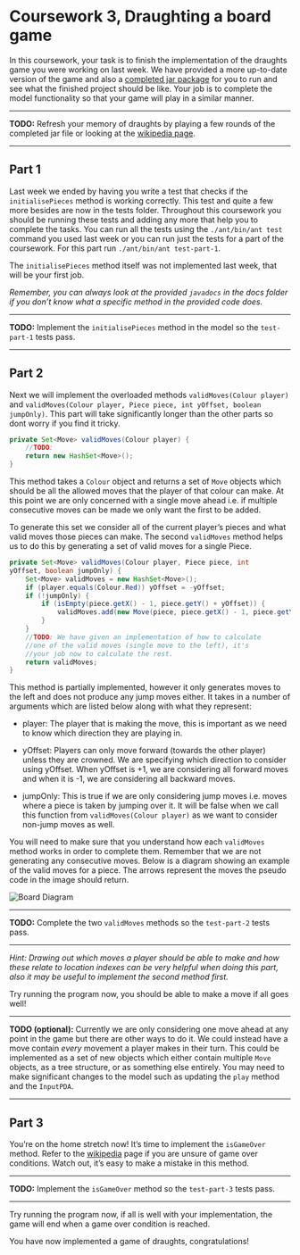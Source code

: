 # Coursework 3, Draughting a board game
In this coursework, your task is to finish the implementation of the
draughts game you were working on last week. We have provided a more
up-to-date version of the game and also a [completed jar
package](Draughts.jar)
for you to run and see what the finished project should be like. Your
job is to complete the model functionality so that your game will play
in a similar manner.

***

**TODO:** Refresh your memory of draughts by playing a few rounds of the completed jar file or looking at the [wikipedia page](https://en.wikipedia.org/wiki/English_draughts#Gameplay).

***

## Part 1
Last week we ended by having you write a test that checks if the `initialisePieces` method is working correctly. This test and quite a few more besides are now in the tests folder. Throughout this coursework you should be running these tests and adding any more that help you to complete the tasks. You can run all the tests using the `./ant/bin/ant test` command you used last week or you can run just the tests for a part of the coursework. For this part run `./ant/bin/ant test-part-1`.

The `initialisePieces` method itself was not implemented last week, that will be your first job.

*Remember, you can always look at the provided `javadocs` in the docs folder if you don’t know what a specific method in the provided code does.*

***

**TODO:** Implement the `initialisePieces` method in the model so the `test-part-1` tests pass.

***


## Part 2

Next we will implement the overloaded methods `validMoves(Colour player)` and `validMoves(Colour player, Piece piece, int yOffset, boolean jumpOnly)`. This part will take significantly longer than the other parts so dont worry if you find it tricky.
```java
private Set<Move> validMoves(Colour player) {
    //TODO:
    return new HashSet<Move>();
}
```
This method takes a `Colour` object and returns a set of `Move` objects which should be all the allowed moves that the player of that colour can make. At this point we are only concerned with a single move ahead i.e. if multiple consecutive moves can be made we only want the first to be added.

To generate this set we consider all of the current player’s pieces and what valid moves those pieces can make. The second `validMoves` method helps us to do this by generating a set of valid moves for a single Piece.
```java
private Set<Move> validMoves(Colour player, Piece piece, int
yOffset, boolean jumpOnly) {
    Set<Move> validMoves = new HashSet<Move>();
    if (player.equals(Colour.Red)) yOffset = -yOffset;
    if (!jumpOnly) {
        if (isEmpty(piece.getX() - 1, piece.getY() + yOffset)) {
            validMoves.add(new Move(piece, piece.getX() - 1, piece.getY() + yOffset));
        }
    }
    //TODO: We have given an implementation of how to calculate
    //one of the valid moves (single move to the left), it's
    //your job now to calculate the rest.
    return validMoves;
}
```
This method is partially implemented, however it only generates moves to the left and does not produce any jump moves either. It takes in a number of arguments which are listed below along with what they represent:

* player: The player that is making the move, this is important as we need to know which direction they are playing in.

* yOffset: Players can only move forward (towards the other player) unless they are crowned. We are specifying which direction to consider using yOffset. When yOffset is +1, we are considering all forward moves and when it is -1, we are considering all backward moves.

* jumpOnly: This is true if we are only considering jump moves i.e. moves where a piece is taken by jumping over it. It will be false when we call this function from `validMoves(Colour player)` as we want to consider non-jump moves as well.

You will need to make sure that you understand how each `validMoves` method works in order to complete them. Remember that we are not generating any consecutive moves. Below is a diagram showing an example of the valid moves for a piece. The arrows represent the moves the pseudo code in the image should return.

![Board Diagram](https://bitbucket.org/bdkmilne/coursework-3-draughts/downloads/Board-Diagram.png)

***

**TODO:** Complete the two `validMoves` methods so the `test-part-2` tests pass.

***

*Hint: Drawing out which moves a player should be able to make and how these relate to location indexes can be very helpful when doing this part, also it may be useful to implement the second method first.*

Try running the program now, you should be able to make a move if all goes well!

***

**TODO (optional):** Currently we are only considering one move ahead at any point in the game but there are other ways to do it. We could instead have a move contain *every* movement a player makes in their turn. This could be implemented as a set of new objects which either contain multiple `Move` objects, as a tree structure, or as something else entirely. You may need to make significant changes to the model such as updating the `play` method and the `InputPDA`.
***

## Part 3
You’re on the home stretch now! It’s time to implement the `isGameOver` method. Refer to the [wikipedia](https://en.wikipedia.org/wiki/English_draughts#Gameplay) page if you are unsure of game over conditions. Watch out, it’s easy to make a mistake in this method.

***

**TODO:** Implement the `isGameOver` method so the `test-part-3` tests pass.

***

Try running the program now, if all is well with your implementation, the game will end when a game over condition is reached.

You have now implemented a game of draughts, congratulations!
